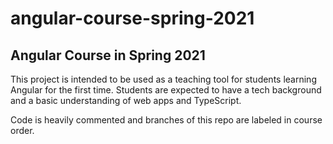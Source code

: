 # angular-course-spring-2021
## Angular Course in Spring 2021

This project is intended to be used as a teaching tool for students learning Angular for the first time. Students are expected to have a tech background and a basic understanding of web apps and TypeScript.

Code is heavily commented and branches of this repo are labeled in course order.
